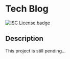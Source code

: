 # Tech Blog
[![ISC License badge](https://img.shields.io/github/license/tharveyster/tech-blog?style=plastic)](https://opensource.org/licenses/ISC)

## Description
This project is still pending...